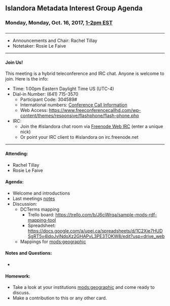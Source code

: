 ## Islandora Metadata Interest Group Agenda
### Monday, Monday, Oct. 16, 2017, [1-2pm EST](http://www.thetimezoneconverter.com/?t=1%20pm&tz=Toronto&)
### 
---
* Announcements and Chair:  Rachel Tillay
* Notetaker:   Rosie Le Faive


---

#### Join Us!
This meeting is a hybrid teleconference and IRC chat. Anyone is welcome to join. Here is the info:
* Time: 1:00pm Eastern Daylight Time US (UTC-4)
* Dial-in Number: (641) 715-3570
  * Participant Code: 304589#
  * International numbers: [Conference Call Information](https://github.com/Islandora-CLAW/CLAW/wiki/Conference-Call-Information)
  * Web Access: https://www.freeconferencecallhd.com/wp-content/themes/responsive/flashphone/flash-phone.php
* IRC:
  * Join the #islandora chat room via [Freenode Web IRC](http://webchat.freenode.net/) (enter a unique nick)
  * Or point your IRC client to #islandora on irc.freenode.net
---
#### Attending:
* Rachel Tillay
* Rosie Le Faive


#### Agenda:
* Welcome and introductions
* Last meetings [notes](https://github.com/islandora-interest-groups/Islandora-Metadata-Interest-Group/blob/master/Meetings/2017_10_16.md)
* Discussion: 
     * DCTerms mapping
        * Trello board: https://trello.com/b/J6ciWrqa/sample-mods-rdf-mapping-tool
        * Spreadsheet: https://docs.google.com/a/upei.ca/spreadsheets/d/1C2Xie7HUDSgRT5v4ldoJvlNdoXz2GHAPvL3PE3TOKW8/edit?usp=drive_web
     * Mappings for [mods:geographic](https://trello.com/c/p8PmbGR6/32-modssubject-geographic-or-temporal)
     
#### Notes and Questions:
*

#### Homework: 
* Take a look at your institutions [mods:geographic](https://trello.com/c/HNkrjSxG/33-modssubject-geographic-or-temporal) and come ready to discuss.
* Make a contribution to this or any other card. 
